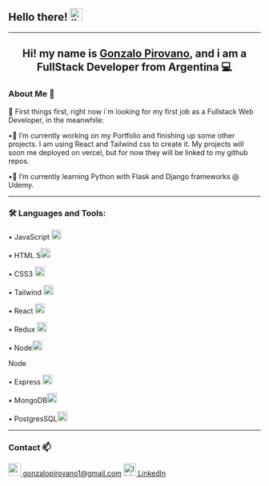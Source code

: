<h2>Hello there! <img src="https://emojis.slackmojis.com/emojis/images/1482947228/1532/lightsaber.png" alt="ligthsaber" width="25px"/> </h2>

<hr></hr>
<h2 align="center">Hi! my name is <a href="https://www.linkedin.com/in/gonzalo-pirovano/">Gonzalo Pirovano</a>, and i am a FullStack Developer from Argentina 💻</h2>

<h3 style="font-weight:bold"> About Me 👀</h3>

🎈 First things first, right now i´m looking for my first job as a Fullstack Web Developer, in the meanwhile:

•🔭 I’m currently working on my Portfolio and finishing up some other projects. I am using React and Tailwind css to create it. My projects will soon me deployed on vercel, but for now they will be linked to my github repos.

•🌱 I’m currently learning Python with Flask and Django frameworks @ Udemy.

<hr></hr>

<h3 style="font-weight:bold" > 🛠 Languages and Tools: </h3>

<div class="special-class" markdown="1">
   • JavaScript <img src="https://cdn-icons-png.flaticon.com/512/5968/5968292.png" alt="js" width="20px"/>
   
   • HTML 5<img src="https://cdn-icons-png.flaticon.com/512/732/732212.png" alt="html" width="20px"/>

   • CSS3 <img src="https://cdn-icons-png.flaticon.com/512/732/732190.png" alt="css" width="20px"/>

• Tailwind <img src="https://tailwindcss.com/_next/static/media/social-square.eab77323.jpg" width="20px"/>

• React <img src="https://upload.wikimedia.org/wikipedia/commons/thumb/a/a7/React-icon.svg/2300px-React-icon.svg.png" width="20px"/>

• Redux <img src="https://raw.githubusercontent.com/reduxjs/redux/master/logo/logo.png" width="20px"/>

• Node<img src="https://cdn0.iconfinder.com/data/icons/designer-skills/128/node-js-512.png" width="20px"/>
   <p>Node </p>

• Express <img src="https://www.pngfind.com/pngs/m/136-1363736_express-js-icon-png-transparent-png.png" width="20px"/>

• MongoDB<img src="https://img.icons8.com/color/480/mongodb.png" width="20px"/>

• PostgresSQL<img src="https://user-images.githubusercontent.com/24623425/36042969-f87531d4-0d8a-11e8-9dee-e87ab8c6a9e3.png" width="20px"/>

</div>

<hr></hr>

<h3 style="font-weight:bold"> Contact 📫</h3>

<div style="display:box">
   <a href="mailto:gonzalopirovano1@gmail.com"> <img src="https://upload.wikimedia.org/wikipedia/commons/thumb/8/8c/Gmail_Icon_%282013-2020%29.svg/1280px-Gmail_Icon_%282013-2020%29.svg.png" alt="gmailIcon" width="25px"> gonzalopirovano1@gmail.com</a> 
   <a href="https://www.linkedin.com/in/gonzalo-pirovano/"> <img src="https://upload.wikimedia.org/wikipedia/commons/thumb/f/f8/LinkedIn_icon_circle.svg/2048px-LinkedIn_icon_circle.svg.png" alt="linkedinIcon" width="25px"> LinkedIn</a>
</div>
